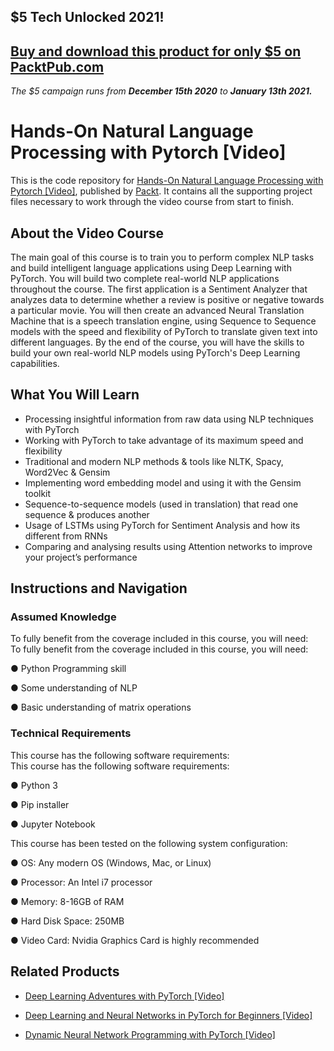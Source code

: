 ## $5 Tech Unlocked 2021!
[Buy and download this product for only $5 on PacktPub.com](https://www.packtpub.com/)
-----
*The $5 campaign         runs from __December 15th 2020__ to __January 13th 2021.__*

# Hands-On Natural Language Processing with Pytorch [Video]
This is the code repository for [Hands-On Natural Language Processing with Pytorch [Video]](https://www.packtpub.com/application-development/hands-natural-language-processing-pytorch-video?utm_source=github&utm_medium=repository&utm_campaign=9781789133974), published by [Packt](https://www.packtpub.com/?utm_source=github). It contains all the supporting project files necessary to work through the video course from start to finish.
## About the Video Course
The main goal of this course is to train you to perform complex NLP tasks and build intelligent language applications using Deep Learning with PyTorch.
You will build two complete real-world NLP applications throughout the course. The first application is a Sentiment Analyzer that analyzes data to determine whether a review is positive or negative towards a particular movie. You will then create an advanced Neural Translation Machine that is a speech translation engine, using Sequence to Sequence models with the speed and flexibility of PyTorch to translate given text into different languages.
By the end of the course, you will have the skills to build your own real-world NLP models using PyTorch's Deep Learning capabilities.


<H2>What You Will Learn</H2>
<DIV class=book-info-will-learn-text>
<UL>
<LI>Processing insightful information from raw data using NLP techniques with PyTorch 
<LI>Working with PyTorch to take advantage of its maximum speed and flexibility 
<LI>Traditional and modern NLP methods &amp; tools like NLTK, Spacy, Word2Vec &amp; Gensim 
<LI>Implementing word embedding model and using it with the Gensim toolkit 
<LI>Sequence-to-sequence models (used in translation) that read one sequence &amp; produces another 
<LI>Usage of LSTMs using PyTorch for Sentiment Analysis and how its different from RNNs&nbsp; 
<LI>Comparing and analysing results using Attention networks to improve your project’s performance </LI></UL></DIV>

## Instructions and Navigation
### Assumed Knowledge
To fully benefit from the coverage included in this course, you will need:<br/>
To fully benefit from the coverage included in this course, you will need:

●	Python Programming skill

●	Some understanding of NLP

●	Basic understanding of matrix operations

### Technical Requirements
This course has the following software requirements:<br/>
This course has the following software requirements:

●	Python 3

●	Pip installer

●	Jupyter Notebook

This course has been tested on the following system configuration:

●	OS: Any modern OS (Windows, Mac, or Linux)

●	Processor: An Intel i7 processor

●	Memory: 8-16GB of RAM

●	Hard Disk Space: 250MB

●	Video Card: Nvidia Graphics Card is highly recommended


## Related Products
* [Deep Learning Adventures with PyTorch [Video]](https://www.packtpub.com/big-data-and-business-intelligence/deep-learning-adventures-pytorch-video?utm_source=github&utm_medium=repository&utm_campaign=9781789138641)

* [Deep Learning and Neural Networks in PyTorch for Beginners [Video]](https://www.packtpub.com/application-development/deep-learning-and-neural-networks-pytorch-beginners-video?utm_source=github&utm_medium=repository&utm_campaign=9781789536249)

* [Dynamic Neural Network Programming with PyTorch [Video]](https://www.packtpub.com/application-development/dynamic-neural-network-programming-pytorch-video?utm_source=github&utm_medium=repository&utm_campaign=9781789610314)

